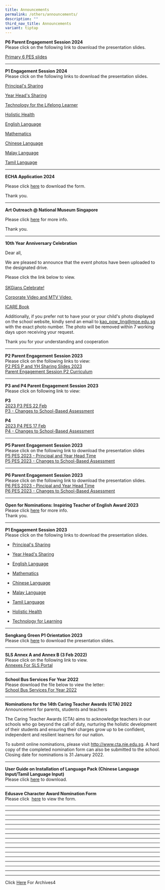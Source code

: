 ```yaml
---
title: Announcements
permalink: /others/announcements/
description: ""
third_nav_title: Announcements
variant: tiptap
---
```

<p></p>
<p><strong>P6 Parent Engagement Session 2024<br></strong>Please click on
the following link to download the presentation slides.</p>
<p><a href="/files/Primary_6_PES.pdf" rel="noopener noreferrer nofollow" target="_blank">Primary 6 PES slides</a>
</p>
<hr>
<p><strong>P1 Engagement Session 2024<br></strong>Please click on the following
links to download the presentation slides.</p>
<p><a href="/files/Principal_Sharing.pdf" rel="noopener noreferrer nofollow" target="_blank">Principal's Sharing</a>
</p>
<p><a href="/files/Year_Head_Sharing.pdf" rel="noopener noreferrer nofollow" target="_blank">Year Head's Sharing</a>
</p>
<p><a href="/files/Technology_for_Learning.pdf" rel="noopener noreferrer nofollow" target="_blank">Technology for the Lifelong Learner</a>
</p>
<p><a href="/files/Holistic_Health.pdf" rel="noopener noreferrer nofollow" target="_blank">Holistic Health</a>
</p>
<p><a href="/files/English_Language.pdf" rel="noopener noreferrer nofollow" target="_blank">English Language</a>
</p>
<p><a href="/files/Mathematics_2024.pdf" rel="noopener noreferrer nofollow" target="_blank">Mathematics</a>
</p>
<p><a href="/files/Chinese_Language.pdf" rel="noopener noreferrer nofollow" target="_blank">Chinese Language</a>
</p>
<p><a href="/files/Malay_Language.pdf" rel="noopener noreferrer nofollow" target="_blank">Malay Language</a>
</p>
<p><a href="/files/Tamil_Language.pdf" rel="noopener noreferrer nofollow" target="_blank">Tamil Language</a>
</p>
<hr>
<p><strong>ECHA Application 2024</strong>
</p>
<p>Please click <a href="https://docs.google.com/document/d/1hz1IhJCLECUDAyEUmUG0NGEq29Wy1eOl/edit?usp=drive_link&amp;ouid=109524831007664083125&amp;rtpof=true&amp;sd=true" rel="noopener" target="_blank">here</a> to
download the form.</p>
<p>Thank you.</p>
<hr>
<p><strong>Art Outreach @ National Museum Singapore</strong>
</p>
<p>Please click <a href="https://drive.google.com/file/d/1wXeEPxAgJBx3knqtrYqNILt26RMJ0xrD/view?usp=drive_link" rel="noopener" target="_blank">here</a> for
more info.</p>
<p>Thank you.</p>
<hr>
<p><strong>10th Year Anniversary Celebration</strong>
</p>
<p>Dear all,</p>
<p>We are pleased to announce that the event photos have been uploaded to
the designated drive.&nbsp;</p>
<p>Please click the link below to view.
<br>
<br><a href="https://drive.google.com/drive/folders/1s2eae6oBfmkk-Y4OBZM-vFcOTuWjbXOH?usp=sharing" rel="noopener" target="_blank">SKGians Celebrate!</a>
</p>
<p><a href="/others/announcements/10thyearanniversarycelebration/" rel="noopener noreferrer nofollow" target="_blank">Corporate Video and MTV Video&nbsp;</a>
</p>
<p><a href="https://drive.google.com/drive/folders/1--zrSWJ7DkQG_FIZfQXhHaGRM0Sp7tLz" rel="noopener" target="_blank">ICARE Book</a>
</p>
<p>Additionally, if you prefer not to have your or your child's photo displayed
on the school website, kindly send an email to <a href="mailto:kao_pow_ling@moe.edu.sg" rel="noopener noreferrer nofollow" target="">kao_pow_ling@moe.edu.sg</a> with the
exact photo number. The photo will be removed within 7 working days upon
receiving your request.</p>
<p>Thank you for your understanding and cooperation</p>
<hr>
<p><strong>P2 Parent Engagement Session 2023<br></strong>Please click on
the following links to view:
<br><a href="/files/P2%20PES%20P%20and%20YH%20Sharing%20Slides%202023%20for%20Uploading.pdf" rel="noopener" target="_blank">P2 PES P and YH Sharing Slides 2023</a>
<br><a href="/files/Parent%20Engagement%20Session_P2%20Curriculum_for%20uploading.pdf" rel="noopener" target="_blank">Parent Engagement Session P2 Curriculum</a>
</p>
<hr>
<p><strong>P3 and P4 Parent Engagement Session 2023<br></strong>Please click
on following link to view:</p>
<p><strong>P3<br></strong><a href="/files/2023%20P3%20PES%2022%20Feb%20_P%20and%20YH%20talk.pdf" rel="noopener" target="_blank">2023 P3 PES 22 Feb</a>
<br><a href="/files/Changes%20to%20School-Based%20Assessment_P3%20PES%202023.pdf" rel="noopener" target="_blank">P3 - Changes to School-Based Assessment</a>
</p>
<p><strong>P4<br></strong><a href="/files/2023%20P4%20PES_17%20Feb.pdf" rel="noopener" target="_blank">2023 P4 PES 17 Feb</a>
<br><a href="/files/Changes%20to%20School-Based%20Assessment_P4%20PES%202023.pdf" rel="noopener" target="_blank">P4 - Changes to School-Based Assessment</a>
</p>
<hr>
<p><strong>P5 Parent Engagement Session 2023<br></strong>Please click on
the following link to download the presentation slides
<br><a href="/files/1%20P5%20PES%202023%20-%20Principal%20and%20YH%20Time%20For%20website.pdf" rel="noopener noreferrer nofollow" target="_blank">P5 PES 2023 - Principal and Year Head Time</a>
<br><a href="/files/2%20P5%20PES%202023%20-%20Changes%20to%20School-Based%20Assessment.pdf" rel="noopener noreferrer nofollow" target="_blank">P5 PES 2023 - Changes to School-Based Assessment</a>
</p>
<hr>
<p><strong>P6 Parent Engagement Session 2023<br></strong>Please click on
the following link to download the presentation slides.
<br><a href="/files/1%20P6%20PES%202023%20-%20Principal%20and%20YH%20Time%20for%20uploading.pdf" rel="noopener" target="_blank">P6 PES 2023 - Pincipal and Year Head Time</a>
<br><a href="/files/2%20P6%20PES%202023%20-%20Changes%20to%20School-Based%20Assessment%20for%20uploading.pdf" rel="noopener" target="_blank">P6 PES 2023 - Changes to School-Based Assessment</a>
</p>
<hr>
<p><strong>Open for Nominations: Inspiring Teacher of English Award 2023<br></strong>Please
click&nbsp;<a href="/others/announcements/open-for-nominations-inspiring-teacher-of-english-award-2023" rel="noopener noreferrer nofollow" target="_blank">here</a> for
more info.
<br>Thank you.</p>
<hr>
<p><strong>P1 Engagement Session 2023<br></strong>Please click on the following
links to download the presentation slides.</p>
<ul data-tight="true" class="tight">
<li>
<p><a href="/files/Principals%20Sharing.pdf" rel="noopener noreferrer nofollow" target="_blank">Principal's Sharing</a>
</p>
</li>
<li>
<p><a href="/files/Year%20Head%20Sharing.pdf" rel="noopener noreferrer nofollow" target="_blank">Year Head's Sharing</a>
</p>
</li>
<li>
<p><a href="/files/English%20Language.pdf" rel="noopener noreferrer nofollow" target="_blank">English Language</a>
</p>
</li>
<li>
<p><a href="/files/Mathematics.pdf" rel="noopener noreferrer nofollow" target="_blank">Mathematics</a>
</p>
</li>
<li>
<p><a href="/files/Chinese%20Language.pdf" rel="noopener noreferrer nofollow" target="_blank">Chinese Language</a>
</p>
</li>
<li>
<p><a href="/files/Malay%20Language.pdf" rel="noopener noreferrer nofollow" target="_blank">Malay Language</a>
</p>
</li>
<li>
<p><a href="/files/Tamil%20Language.pdf" rel="noopener noreferrer nofollow" target="_blank">Tamil Language</a>
</p>
</li>
<li>
<p><a href="/files/Holistic%20Health.pdf" rel="noopener noreferrer nofollow" target="_blank">Holistic Health</a>
</p>
</li>
<li>
<p><a href="/files/Technology%20for%20Learning.pdf" rel="noopener noreferrer nofollow" target="_blank">Technology for Learning</a>
</p>
</li>
</ul>
<hr>
<p><strong>Sengkang Green P1 Orientation 2023</strong>
<br>Please click&nbsp;<a href="/files/SengKang%20Green%20P1%20Orientation%202023%20Updated.pdf" rel="noopener" target="_blank">here</a>&nbsp;to
download the presentation slides.</p>
<hr>
<p><strong>SLS Annex A and Annex B (3 Feb 2022)<br></strong>Please click
on the following link to view.
<br><a href="/files/Annexes%20For%20SLS.pdf" rel="noopener" target="_blank">Annexes For SLS Portal</a>
</p>
<hr>
<p><strong>School Bus Services For Year 2022<br></strong>Please download
the file below to view the letter:
<br><a href="/files/School%20Bus%20Services%20for%20Year%202022.pdf" rel="noopener" target="_blank">School Bus Services For Year 2022</a>
</p>
<hr>
<p><strong>Nominations for the 14th Caring Teacher Awards (CTA) 2022<br></strong>Announcement
for parents, students and teachers</p>
<p>The Caring Teacher Awards (CTA) aims to acknowledge teachers in our schools
who go beyond the call of duty, nurturing the holistic development of their
students and ensuring their charges grow up to be confident, independent
and resilient learners for our nation.</p>
<p>To submit online nominations, please visit&nbsp;<a href="http://www.cta.nie.edu.sg/" rel="noopener noreferrer nofollow" target="_blank">http://www.cta.nie.edu.sg</a>. A hard
copy of the completed nomination form can also be submitted to the school.
Closing date for nominations is 31 January 2022.</p>
<hr>
<p><strong>User Guide on Installation of Language Pack (Chinese Language Input/Tamil Language Input)<br></strong>Please
click&nbsp;<a href="/files/User%20Guide%20to%20install%20language%20in%20Win%2010.pdf" rel="noopener" target="_blank">here</a>&nbsp;to
download.</p>
<hr>
<p><strong>Edusave Character Award Nomination Form<br></strong>Please click&nbsp;
<a href="/files/ECHA%20NOMINATION%20FORM%202020.pdf" rel="noopener" target="_blank">here</a>&nbsp;to view the form.<strong><br></strong>
</p>
<hr>
<hr>
<hr>
<hr>
<hr>
<hr>
<hr>
<hr>
<hr>
<hr>
<hr>
<hr>
<hr>
<hr>
<hr>
<hr>
<p>Click&nbsp;<a href="/others/announcements-archives" rel="noopener noreferrer nofollow" target="">Here</a>&nbsp;For
Archives4</p>